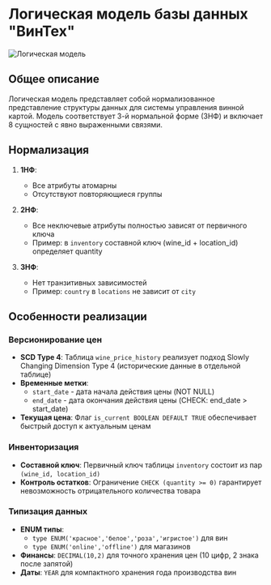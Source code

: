 # Логическая модель базы данных "ВинТех"

![Логическая модель](docs/logical_model/logical_model.png)

## Общее описание
Логическая модель представляет собой нормализованное представление структуры данных для системы управления винной картой. Модель соответствует 3-й нормальной форме (3НФ) и включает 8 сущностей с явно выраженными связями.

## Нормализация
1. **1НФ**:
   - Все атрибуты атомарны
   - Отсутствуют повторяющиеся группы

2. **2НФ**:
   - Все неключевые атрибуты полностью зависят от первичного ключа
   - Пример: в `inventory` составной ключ (wine_id + location_id) определяет quantity

3. **3НФ**:
   - Нет транзитивных зависимостей
   - Пример: `country` в `locations` не зависит от `city`

## Особенности реализации

### Версионирование цен
- **SCD Type 4**: Таблица `wine_price_history` реализует подход Slowly Changing Dimension Type 4 (исторические данные в отдельной таблице)
- **Временные метки**: 
  - `start_date` - дата начала действия цены (NOT NULL)
  - `end_date` - дата окончания действия цены (CHECK: end_date > start_date)
- **Текущая цена**: Флаг `is_current BOOLEAN DEFAULT TRUE` обеспечивает быстрый доступ к актуальным ценам

### Инвенторизация
- **Составной ключ**: Первичный ключ таблицы `inventory` состоит из пар `(wine_id, location_id)`
- **Контроль остатков**: Ограничение `CHECK (quantity >= 0)` гарантирует невозможность отрицательного количества товара

### Типизация данных
- **ENUM типы**:
  - `type ENUM('красное','белое','роза','игристое')` для вин
  - `type ENUM('online','offline')` для магазинов
- **Финансы**: `DECIMAL(10,2)` для точного хранения цен (10 цифр, 2 знака после запятой)
- **Даты**: `YEAR` для компактного хранения года производства вин
